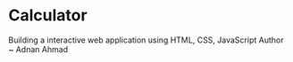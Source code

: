 # Calculator
Building a interactive web application using HTML, CSS, JavaScript
Author ~ Adnan Ahmad
